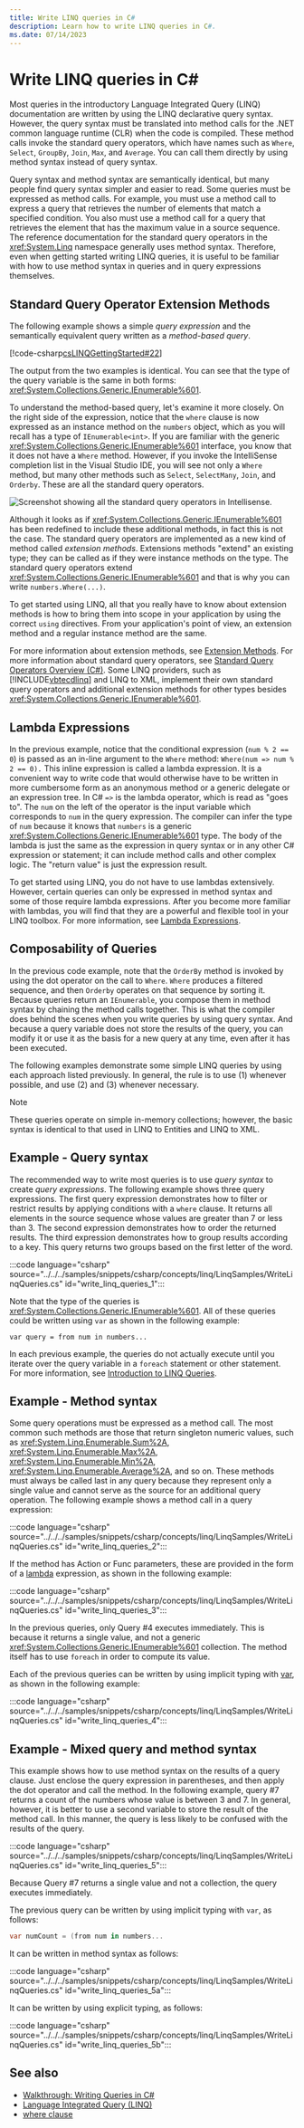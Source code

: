 ```yaml
---
title: Write LINQ queries in C#
description: Learn how to write LINQ queries in C#.
ms.date: 07/14/2023
---
```

# Write LINQ queries in C\#

Most queries in the introductory Language Integrated Query (LINQ) documentation are written by using the LINQ declarative query syntax. However, the query syntax must be translated into method calls for the .NET common language runtime (CLR) when the code is compiled. These method calls invoke the standard query operators, which have names such as `Where`, `Select`, `GroupBy`, `Join`, `Max`, and `Average`. You can call them directly by using method syntax instead of query syntax.

 Query syntax and method syntax are semantically identical, but many people find query syntax simpler and easier to read. Some queries must be expressed as method calls. For example, you must use a method call to express a query that retrieves the number of elements that match a specified condition. You also must use a method call for a query that retrieves the element that has the maximum value in a source sequence. The reference documentation for the standard query operators in the <xref:System.Linq> namespace generally uses method syntax. Therefore, even when getting started writing LINQ queries, it is useful to be familiar with how to use method syntax in queries and in query expressions themselves.

## Standard Query Operator Extension Methods

 The following example shows a simple *query expression* and the semantically equivalent query written as a *method-based query*.

 [!code-csharp[csLINQGettingStarted#22](~/samples/snippets/csharp/VS_Snippets_VBCSharp/CsLINQGettingStarted/CS/Class1.cs#22)]

 The output from the two examples is identical. You can see that the type of the query variable is the same in both forms: <xref:System.Collections.Generic.IEnumerable%601>.

 To understand the method-based query, let's examine it more closely. On the right side of the expression, notice that the `where` clause is now expressed as an instance method on the `numbers` object, which as you will recall has a type of `IEnumerable<int>`. If you are familiar with the generic <xref:System.Collections.Generic.IEnumerable%601> interface, you know that it does not have a `Where` method. However, if you invoke the IntelliSense completion list in the Visual Studio IDE, you will see not only a `Where` method, but many other methods such as `Select`, `SelectMany`, `Join`, and `Orderby`. These are all the standard query operators.

 ![Screenshot showing all the standard query operators in Intellisense.](./media/query-syntax-and-method-syntax-in-linq/standard-query-operators.png)

 Although it looks as if <xref:System.Collections.Generic.IEnumerable%601> has been redefined to include these additional methods, in fact this is not the case. The standard query operators are implemented as a new kind of method called *extension methods*. Extensions methods "extend" an existing type; they can be called as if they were instance methods on the type. The standard query operators extend <xref:System.Collections.Generic.IEnumerable%601> and that is why you can write `numbers.Where(...)`.

 To get started using LINQ, all that you really have to know about extension methods is how to bring them into scope in your application by using the correct `using` directives. From your application's point of view, an extension method and a regular instance method are the same.

 For more information about extension methods, see [Extension Methods](../../classes-and-structs/extension-methods.md). For more information about standard query operators, see [Standard Query Operators Overview (C#)](./standard-query-operators-overview.md). Some LINQ providers, such as [!INCLUDE[vbtecdlinq](~/includes/vbtecdlinq-md.md)] and LINQ to XML, implement their own standard query operators and additional extension methods for other types besides <xref:System.Collections.Generic.IEnumerable%601>.

## Lambda Expressions

 In the previous example, notice that the conditional expression (`num % 2 == 0`) is passed as an in-line argument to the `Where` method: `Where(num => num % 2 == 0).` This inline expression is called a lambda expression. It is a convenient way to write code that would otherwise have to be written in more cumbersome form as an anonymous method or a generic delegate or an expression tree. In C# `=>` is the lambda operator, which is read as "goes to". The `num` on the left of the operator is the input variable which corresponds to `num` in the query expression. The compiler can infer the type of `num` because it knows that `numbers` is a generic <xref:System.Collections.Generic.IEnumerable%601> type. The body of the lambda is just the same as the expression in query syntax or in any other C# expression or statement; it can include method calls and other complex logic. The "return value" is just the expression result.

 To get started using LINQ, you do not have to use lambdas extensively. However, certain queries can only be expressed in method syntax and some of those require lambda expressions. After you become more familiar with lambdas, you will find that they are a powerful and flexible tool in your LINQ toolbox. For more information, see [Lambda Expressions](../../../language-reference/operators/lambda-expressions.md).

## Composability of Queries

 In the previous code example, note that the `OrderBy` method is invoked by using the dot operator on the call to `Where`. `Where` produces a filtered sequence, and then `Orderby` operates on that sequence by sorting it. Because queries return an `IEnumerable`, you compose them in method syntax by chaining the method calls together. This is what the compiler does behind the scenes when you write queries by using query syntax. And because a query variable does not store the results of the query, you can modify it or use it as the basis for a new query at any time, even after it has been executed.

The following examples demonstrate some simple LINQ queries by using each approach listed previously. In general, the rule is to use (1) whenever possible, and use (2) and (3) whenever necessary.

> [!NOTE]
> These queries operate on simple in-memory collections; however, the basic syntax is identical to that used in LINQ to Entities and LINQ to XML.

## Example - Query syntax

The recommended way to write most queries is to use *query syntax* to create *query expressions*. The following example shows three query expressions. The first query expression demonstrates how to filter or restrict results by applying conditions with a `where` clause. It returns all elements in the source sequence whose values are greater than 7 or less than 3. The second expression demonstrates how to order the returned results. The third expression demonstrates how to group results according to a key. This query returns two groups based on the first letter of the word.

:::code language="csharp" source="../../../samples/snippets/csharp/concepts/linq/LinqSamples/WriteLinqQueries.cs" id="write_linq_queries_1":::

Note that the type of the queries is <xref:System.Collections.Generic.IEnumerable%601>. All of these queries could be written using `var` as shown in the following example:

`var query = from num in numbers...`

In each previous example, the queries do not actually execute until you iterate over the query variable in a `foreach` statement or other statement. For more information, see [Introduction to LINQ Queries](../programming-guide/concepts/linq/introduction-to-linq-queries.md).

## Example - Method syntax

Some query operations must be expressed as a method call. The most common such methods are those that return singleton numeric values, such as <xref:System.Linq.Enumerable.Sum%2A>, <xref:System.Linq.Enumerable.Max%2A>, <xref:System.Linq.Enumerable.Min%2A>, <xref:System.Linq.Enumerable.Average%2A>, and so on. These methods must always be called last in any query because they represent only a single value and cannot serve as the source for an additional query operation. The following example shows a method call in a query expression:

:::code language="csharp" source="../../../samples/snippets/csharp/concepts/linq/LinqSamples/WriteLinqQueries.cs" id="write_linq_queries_2":::

If the method has Action or Func parameters, these are provided in the form of a [lambda](../language-reference/operators/lambda-expressions.md) expression, as shown in the following example:

:::code language="csharp" source="../../../samples/snippets/csharp/concepts/linq/LinqSamples/WriteLinqQueries.cs" id="write_linq_queries_3":::

In the previous queries, only Query #4 executes immediately. This is because it returns a single value, and not a generic <xref:System.Collections.Generic.IEnumerable%601> collection. The method itself has to use `foreach` in order to compute its value.

Each of the previous queries can be written by using implicit typing with [var](../language-reference/statements/declarations.md#implicitly-typed-local-variables), as shown in the following example:

:::code language="csharp" source="../../../samples/snippets/csharp/concepts/linq/LinqSamples/WriteLinqQueries.cs" id="write_linq_queries_4":::

## Example - Mixed query and method syntax

This example shows how to use method syntax on the results of a query clause. Just enclose the query expression in parentheses, and then apply the dot operator and call the method. In the following example, query #7 returns a count of the numbers whose value is between 3 and 7. In general, however, it is better to use a second variable to store the result of the method call. In this manner, the query is less likely to be confused with the results of the query.

:::code language="csharp" source="../../../samples/snippets/csharp/concepts/linq/LinqSamples/WriteLinqQueries.cs" id="write_linq_queries_5":::

Because Query #7 returns a single value and not a collection, the query executes immediately.

The previous query can be written by using implicit typing with `var`, as follows:

```csharp
var numCount = (from num in numbers...
```

It can be written in method syntax as follows:

:::code language="csharp" source="../../../samples/snippets/csharp/concepts/linq/LinqSamples/WriteLinqQueries.cs" id="write_linq_queries_5a":::

It can be written by using explicit typing, as follows:

:::code language="csharp" source="../../../samples/snippets/csharp/concepts/linq/LinqSamples/WriteLinqQueries.cs" id="write_linq_queries_5b":::

## See also

- [Walkthrough: Writing Queries in C#](../programming-guide/concepts/linq/walkthrough-writing-queries-linq.md)
- [Language Integrated Query (LINQ)](index.md)
- [where clause](../language-reference/keywords/where-clause.md)
